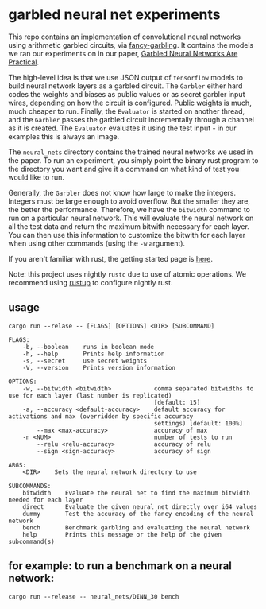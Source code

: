 garbled neural net experiments
==============================
This repo contains an implementation of convolutional neural networks using arithmetic
garbled circuits, via [fancy-garbling](https://github.com/GaloisInc/swanky). 
It contains the models we ran our experiments on in our paper, [Garbled Neural Networks
Are Practical](https://eprint.iacr.org/2019/338).

The high-level idea is that we use JSON output of `tensorflow` models to build neural
network layers as a garbled circuit. The `Garbler` either hard codes the weights and
biases as public values or as secret garbler input wires, depending on how the circuit is
configured. Public weights is much, much cheaper to run.  Finally, the `Evaluator` is
started on another thread, and the `Garbler` passes the garbled circuit incrementally
through a channel as it is created. The `Evaluator` evaluates it using the test input - in
our examples this is always an image.

The `neural_nets` directory contains the trained neural networks we used in the paper. 
To run an experiment, you simply point the binary rust program to the directory you want
and give it a command on what kind of test you would like to run.

Generally, the `Garbler` does not know how large to make the integers. Integers must be
large enough to avoid overflow. But the smaller they are, the better the performance.
Therefore, we have the `bitwidth` command to run on a particular neural network. This will
evaluate the neural network on all the test data and return the maximum bitwith necessary
for each layer. You can then use this information to customize the bitwith for each layer
when using other commands (using the `-w` argument).

If you aren't familiar with rust, the getting started page is
[here](https://www.rust-lang.org/learn/get-started).

Note: this project uses nightly `rustc` due to use of atomic operations.
We recommend using [rustup](https://rustup.rs/) to configure nightly rust.

usage
-----
```
cargo run --relase -- [FLAGS] [OPTIONS] <DIR> [SUBCOMMAND]

FLAGS:
    -b, --boolean    runs in boolean mode
    -h, --help       Prints help information
    -s, --secret     use secret weights
    -V, --version    Prints version information

OPTIONS:
    -w, --bitwidth <bitwidth>            comma separated bitwidths to use for each layer (last number is replicated)
                                         [default: 15]
    -a, --accuracy <default-accuracy>    default accuracy for activations and max (overridden by specific accuracy
                                         settings) [default: 100%]
        --max <max-accuracy>             accuracy of max
    -n <NUM>                             number of tests to run
        --relu <relu-accuracy>           accuracy of relu
        --sign <sign-accuracy>           accuracy of sign

ARGS:
    <DIR>    Sets the neural network directory to use

SUBCOMMANDS:
    bitwidth    Evaluate the neural net to find the maximum bitwidth needed for each layer
    direct      Evaluate the given neural net directly over i64 values
    dummy       Test the accuracy of the fancy encoding of the neural network
    bench       Benchmark garbling and evaluating the neural network
    help        Prints this message or the help of the given subcommand(s)
```

for example: to run a benchmark on a neural network:
----------------------------------------------------
```
cargo run --release -- neural_nets/DINN_30 bench
```
